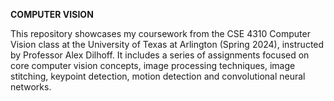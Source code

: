**COMPUTER VISION**

This repository showcases my coursework from the CSE 4310 Computer Vision class at the University of Texas at Arlington (Spring 2024), instructed by Professor Alex Dilhoff. It includes a series of assignments focused on core computer vision concepts, image processing techniques, image stitching, keypoint detection, motion detection and convolutional neural networks.
